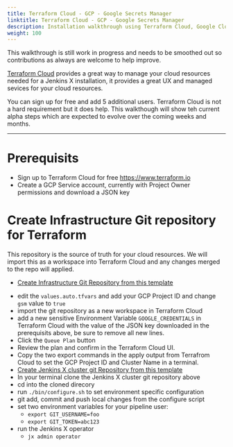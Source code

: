 ```yaml
---
title: Terraform Cloud - GCP - Google Secrets Manager
linktitle: Terraform Cloud - GCP - Google Secrets Manager
description: Installation walkthrough using Terraform Cloud, Google Cloud Platform and Google Secrets manager
weight: 100
---
```


This walkthrough is still work in progress and needs to be smoothed out so contributions as always are welcome to help improve.

[Terraform Cloud](https://www.terraform.io/) provides a great way to manage your cloud resources needed for a Jenkins X installation, it provides a great UX and managed sevices for your cloud resources.

You can sign up for free and add 5 additional users.  Terraform Cloud is not a hard requirement but it does help.  This walkthough will show teh current alpha steps which are expected to evolve over the coming weeks and months.

---

# Prerequisits

- Sign up to Terraform Cloud for free https://www.terraform.io
- Create a GCP Service account, currently with Project Owner permissions and download a JSON key


# Create Infrastructure Git repository for Terraform

This repository is the source of truth for your cloud resources.  We will import this as a workspace into Terraform Cloud and any changes merged to the repo will applied.

*  <a href="https://github.com/jx3-gitops-repositories/jx3-terraform-gke" target="github" class="btn bg-primary text-light">Create Infrastructure Git Repository from this template</a> 

- edit the `values.auto.tfvars`  and add your GCP Project ID and change `gsm` value to `true`
- import the git repository as a new workspace in Terraform Cloud
- add a new sensitive Environment Variable `GOOGLE_CREDENTIALS` in Terraform Cloud with the value of the JSON key downloaded in the prerequisits above, be sure to remove all new lines.
- Click the `Queue Plan` button
- Review the plan and confirm in the Terraform Cloud UI.
- Copy the two export commands in the apply output from Terrafrom Cloud to set the GCP Project ID and Cluster Name in a terminal.
- <a href="https://github.com/jx3-gitops-repositories/jx3-gke-gsm" target="github" class="btn bg-primary text-light">Create Jenkins X cluster git Repository from this template</a>
- In your terminal clone the Jenkins X cluster git repository above
- cd into the cloned direcory
- run `./bin/configure.sh` to set environment specific configuration
- git add, commit and push local changes from the configure script
- set two environment variables for your pipeline user:
    -  `export GIT_USERNAME=foo`
    -  `export GIT_TOKEN=abc123`
- run the Jenkins X operator
    - `jx admin operator`